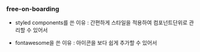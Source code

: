 ### free-on-boarding

- styled components를 쓴 이유 : 간편하게 스타일을 적용하여 컴포넌트단위로 관리할 수 있어서

- fontawesome을 쓴 이유 : 아이콘을 보다 쉽게 추가할 수 있어서
